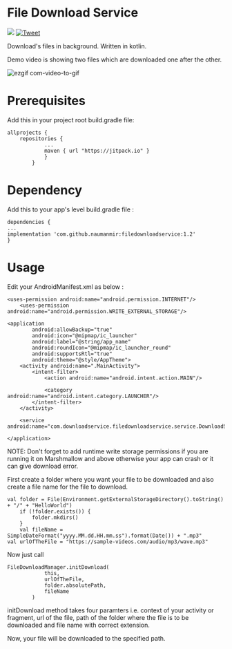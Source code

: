 # File Download Service

[![](https://jitpack.io/v/naumanmir/filedownloadservice.svg)](https://jitpack.io/#naumanmir/filedownloadservice)   [![Tweet](https://img.shields.io/twitter/url/http/shields.io.svg?style=social)](https://twitter.com/intent/tweet?text=Get%20over%20170%20free%20design%20blocks%20based%20on%20Bootstrap%204&url=https://www.froala.com/design-blocks&via=froala&hashtags=bootstrap,design,templates,blocks,developers)

Download's files in background.
Written in kotlin.

Demo video is showing two files which are downloaded one after the other.

![ezgif com-video-to-gif](https://user-images.githubusercontent.com/29778659/58005671-9b2a4a80-7aff-11e9-8579-f1ab466b2e5e.gif)


# Prerequisites

Add this in your project root build.gradle file:

	allprojects {
		repositories {
				...
				maven { url "https://jitpack.io" }
				}
			}

# Dependency

Add this to your app's level build.gradle file :

	dependencies {
	...
	implementation 'com.github.naumanmir:filedownloadservice:1.2'
	}

# Usage

Edit your AndroidManifest.xml as below : 

	<uses-permission android:name="android.permission.INTERNET"/>
    	<uses-permission android:name="android.permission.WRITE_EXTERNAL_STORAGE"/>
	
	<application
            android:allowBackup="true"
            android:icon="@mipmap/ic_launcher"
            android:label="@string/app_name"
            android:roundIcon="@mipmap/ic_launcher_round"
            android:supportsRtl="true"
            android:theme="@style/AppTheme">
        <activity android:name=".MainActivity">
            <intent-filter>
                <action android:name="android.intent.action.MAIN"/>

                <category android:name="android.intent.category.LAUNCHER"/>
            </intent-filter>
        </activity>
	
		<service android:name="com.downloadservice.filedownloadservice.service.DownloadService"/>
	
    </application>

    

NOTE: Don't forget to add runtime write storage permissions if you are running it on Marshmallow and above otherwise your app can crash or it can give download error.

First create a folder where you want your file to be downloaded and also create a file name for the file to download.

	val folder = File(Environment.getExternalStorageDirectory().toString() + "/" + "HelloWorld")
        if (!folder.exists()) {
            folder.mkdirs()
        }
        val fileName = SimpleDateFormat("yyyy.MM.dd.HH.mm.ss").format(Date()) + ".mp3"
	val urlOfTheFile = "https://sample-videos.com/audio/mp3/wave.mp3"

Now just call
	
	FileDownloadManager.initDownload(
                this,
                urlOfTheFile,
                folder.absolutePath,
                fileName
            )

initDownload method takes four paramters i.e. context of your activity or fragment, url of the file, path of the folder where the file is to be downloaded and file name with correct extension.

Now, your file will be downloaded to the specified path.

